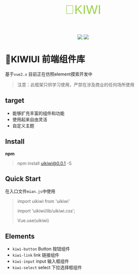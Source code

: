 <p align="center" 
  style="
  line-height: 80px;
  font-size: 40px;
  font-family: 'Franklin Gothic Medium', 'Arial Narrow', Arial, sans-serif;
  color: #9AD14B;">
  🥝KIWI
</p>

<p align="center">
  <a>
    <img src="https://img.shields.io/badge/npm-0.0.1-green">
  </a>
  <a>
    <img src="https://img.shields.io/badge/coverage-10%25-blue">
  </a>
</p>

# 🥝KIWIUI 前端组件库

基于`vue2.x` 目前正在仿照element摸索开发中

> 注意：此框架只供学习使用，严禁在涉及商业的任何场所使用
  
## target
  + 能够扩充丰富的组件和功能
  + 使用起来自由灵活
  + 自定义主题

## Install
**npm**

> npm install uikiwi@0.0.1 -S

## Quick Start
在入口文件`mian.js`中使用
> import uikiwi from 'uikiwi'
> 
> import 'uikiwi/lib/uikiwi.css';
> 
> Vue.use(uikiwi)

## Elements
+ `kiwi-button` Button 按钮组件
+ `kiwi-link` link 链接组件
+ `kiwi-input` input 输入框组件
+ `kiwi-select` select 下拉选择框组件

